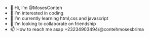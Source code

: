 - 👋 Hi, I’m @MosesConteh
- 👀 I’m interested in coding
- 🌱 I’m currently learning html,css and javascript
- 💞️ I’m looking to collaborate on friendship
- 📫 How to reach me asap +23234903494/@contehmosesbrima

<!---
MosesConteh/MosesConteh is a ✨ special ✨ repository because its `README.md` (this file) appears on your GitHub profile.
You can click the Preview link to take a look at your changes.
--->
